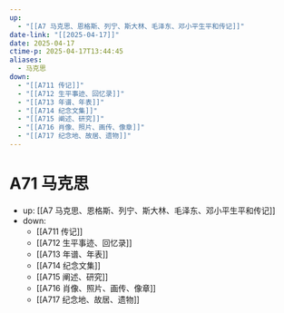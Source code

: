 ```yaml
---
up:
  - "[[A7 马克思、恩格斯、列宁、斯大林、毛泽东、邓小平生平和传记]]"
date-link: "[[2025-04-17]]"
date: 2025-04-17
ctime-p: 2025-04-17T13:44:45
aliases:
  - 马克思
down:
  - "[[A711 传记]]"
  - "[[A712 生平事迹、回忆录]]"
  - "[[A713 年谱、年表]]"
  - "[[A714 纪念文集]]"
  - "[[A715 阐述、研究]]"
  - "[[A716 肖像、照片、画传、像章]]"
  - "[[A717 纪念地、故居、遗物]]"
---
```


# A71 马克思

- up: [[A7 马克思、恩格斯、列宁、斯大林、毛泽东、邓小平生平和传记]]
- down:
	- [[A711 传记]]
	- [[A712 生平事迹、回忆录]]
	- [[A713 年谱、年表]]
	- [[A714 纪念文集]]
	- [[A715 阐述、研究]]
	- [[A716 肖像、照片、画传、像章]]
	- [[A717 纪念地、故居、遗物]]

